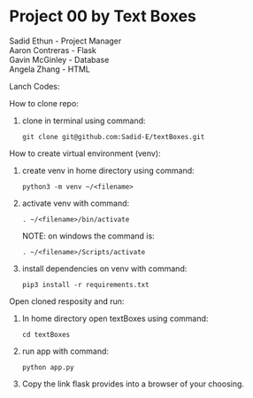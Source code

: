 # Project 00 by Text Boxes   
Sadid Ethun - Project Manager  
Aaron Contreras - Flask  
Gavin McGinley - Database  
Angela Zhang - HTML  

Lanch Codes:

How to clone repo:
  1. clone in terminal using command:  
     ```
     git clone git@github.com:Sadid-E/textBoxes.git
     ```
How to create virtual environment (venv):
  1. create venv in home directory using command:  
     ```
     python3 -m venv ~/<filename>
     ```
  2. activate venv with command: 
     ```
     . ~/<filename>/bin/activate  
     ```
     NOTE: on windows the command is:  
     ```
     . ~/<filename>/Scripts/activate
     ```
  3. install dependencies on venv with command:  
     ```
     pip3 install -r requirements.txt  
     ```
  
Open cloned resposity and run:
  1. In home directory open textBoxes using command:   
     ```
     cd textBoxes
     ```
  2. run app with command: 
     ```  
     python app.py
     ```
  3. Copy the link flask provides into a browser of your choosing. 
  
  
  
